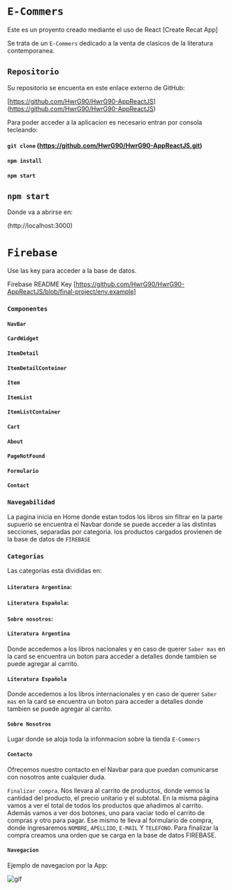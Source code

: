 # `E-Commers`

Este es un proyento creado mediante el uso de React [Create Recat App]

Se trata de un `E-Commers` dedicado a la venta de clasicos de la literatura contemporanea.

## `Repositorio`

Su repositorio se encuenta en este enlace externo de GitHub:

[https://github.com/HwrG90/HwrG90-AppReactJS]
(https://github.com/HwrG90/HwrG90-AppReactJS)

Para poder acceder a la aplicacion es necesario entran por consola tecleando:

#### `git clone` (https://github.com/HwrG90/HwrG90-AppReactJS.git)

#### `npm install`

#### `npm start`

## `npm start`

Donde va a abrirse en:

(http://localhost:3000)

# `Firebase`

Use las key para acceder a la base de datos.

Firebase README
Key [https://github.com/HwrG90/HwrG90-AppReactJS/blob/final-project/env.example]

### `Componentes`

#### `NavBar`

#### `CardWidget`

#### `ItemDetail`

#### `ItemDetailConteiner`

#### `Item`

#### `ItemList`

#### `ItemListContainer`

#### `Cart`

#### `About`

#### `PageNotFound`

#### `Formulario`

#### `Contact`

### `Navegabilidad`

La pagina inicia en Home donde estan todos los libros sin filtrar en la parte supuerio se encuentra el Navbar donde se puede acceder a las distintas secciones, separadas por categoria. los productos cargados provienen de la base de datos de `FIREBASE`

### `Categorias`

Las categorias esta divididas en:

#### `Literatura Argentina`:

#### `Literatura Española`:

#### `Sobre nosotros`:

#### `Literatura Argentina`

Donde accedemos a los libros nacionales y en caso de querer `Saber mas` en la card se encuentra un boton para acceder a detalles donde tambien se puede agregar al carrito.

#### `Literatura Española`

Donde accedemos a los libros internacionales y en caso de querer `Saber mas` en la card se encuentra un boton para acceder a detalles donde tambien se puede agregar al carrito.

#### `Sobre Nosotros`

Lugar donde se aloja toda la infonmacion sobre la tienda `E-Commers`

#### `Contacto`

Ofrecemos nuestro contacto en el Navbar para que puedan comunicarse con nosotros ante cualquier duda.

`Finalizar compra`. Nos llevara al carrito de productos, donde vemos la cantidad del producto, el precio unitario y el subtotal. En la misma página vamos a ver el total de todos los productos que añadimos al carrito. Además vamos a ver dos botones, uno para vaciar todo el carrito de compras y otro para pagar. Ese mismo te lleva al formulario de compra, donde ingresaremos `NOMBRE`, `APELLIDO`, `E-MAIL` Y `TELEFONO`. Para finalizar la compra creamos una orden que se carga en la base de datos FIREBASE.

#### `Navegacion`

Ejemplo de navegacion por la App:

![gif](./public/images/gifApp.gif)
